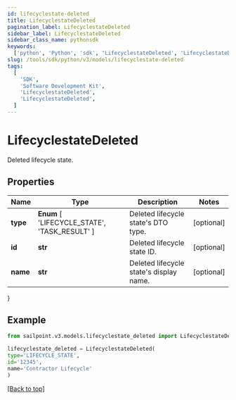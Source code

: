 ```yaml
---
id: lifecyclestate-deleted
title: LifecyclestateDeleted
pagination_label: LifecyclestateDeleted
sidebar_label: LifecyclestateDeleted
sidebar_class_name: pythonsdk
keywords:
  ['python', 'Python', 'sdk', 'LifecyclestateDeleted', 'LifecyclestateDeleted']
slug: /tools/sdk/python/v3/models/lifecyclestate-deleted
tags:
  [
    'SDK',
    'Software Development Kit',
    'LifecyclestateDeleted',
    'LifecyclestateDeleted',
  ]
---
```


# LifecyclestateDeleted

Deleted lifecycle state.

## Properties

| Name | Type | Description | Notes |
| --- | --- | --- | --- |
| **type** | **Enum** [ 'LIFECYCLE_STATE', 'TASK_RESULT' ] | Deleted lifecycle state's DTO type. | [optional] |
| **id** | **str** | Deleted lifecycle state ID. | [optional] |
| **name** | **str** | Deleted lifecycle state's display name. | [optional] |

}

## Example

```python
from sailpoint.v3.models.lifecyclestate_deleted import LifecyclestateDeleted

lifecyclestate_deleted = LifecyclestateDeleted(
type='LIFECYCLE_STATE',
id='12345',
name='Contractor Lifecycle'
)

```

[[Back to top]](#)
